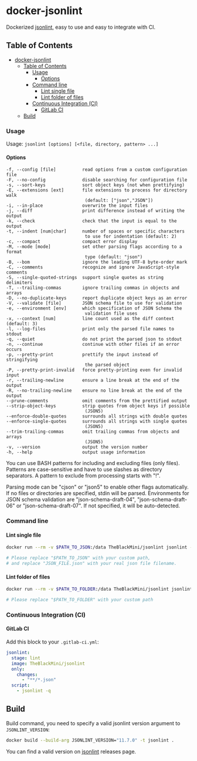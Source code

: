 # docker-jsonlint

Dockerized [jsonlint](https://github.com/prantlf/jsonlint), easy to use and easy to integrate with CI.

## Table of Contents

- [docker-jsonlint](#docker-jsonlint)
  - [Table of Contents](#table-of-contents)
    - [Usage](#usage)
      - [Options](#options)
    - [Command line](#command-line)
      - [Lint single file](#lint-single-file)
      - [Lint folder of files](#lint-folder-of-files)
    - [Continuous Integration (CI)](#continuous-integration-ci)
      - [GitLab CI](#gitlab-ci)
  - [Build](#build)

### Usage

Usage: `jsonlint [options] [<file, directory, pattern> ...]`

#### Options

    -f, --config [file]          read options from a custom configuration file
    -F, --no-config              disable searching for configuration file
    -s, --sort-keys              sort object keys (not when prettifying)
    -E, --extensions [ext]       file extensions to process for directory walk
                                  (default: ["json","JSON"])
    -i, --in-place               overwrite the input files
    -j, --diff                   print difference instead of writing the output
    -k, --check                  check that the input is equal to the output
    -t, --indent [num|char]      number of spaces or specific characters
                                  to use for indentation (default: 2)
    -c, --compact                compact error display
    -M, --mode [mode]            set other parsing flags according to a format
                                  type (default: "json")
    -B, --bom                    ignore the leading UTF-8 byte-order mark
    -C, --comments               recognize and ignore JavaScript-style comments
    -S, --single-quoted-strings  support single quotes as string delimiters
    -T, --trailing-commas        ignore trailing commas in objects and arrays
    -D, --no-duplicate-keys      report duplicate object keys as an error
    -V, --validate [file]        JSON schema file to use for validation
    -e, --environment [env]      which specification of JSON Schema the
                                  validation file uses
    -x, --context [num]          line count used as the diff context (default: 3)
    -l, --log-files              print only the parsed file names to stdout
    -q, --quiet                  do not print the parsed json to stdout
    -n, --continue               continue with other files if an error occurs
    -p, --pretty-print           prettify the input instead of stringifying
                                  the parsed object
    -P, --pretty-print-invalid   force pretty-printing even for invalid input
    -r, --trailing-newline       ensure a line break at the end of the output
    -R, --no-trailing-newline    ensure no line break at the end of the output
    --prune-comments             omit comments from the prettified output
    --strip-object-keys          strip quotes from object keys if possible
                                  (JSON5)
    --enforce-double-quotes      surrounds all strings with double quotes
    --enforce-single-quotes      surrounds all strings with single quotes
                                  (JSON5)
    --trim-trailing-commas       omit trailing commas from objects and arrays
                                  (JSON5)
    -v, --version                output the version number
    -h, --help                   output usage information

You can use BASH patterns for including and excluding files (only files).
Patterns are case-sensitive and have to use slashes as directory separators.
A pattern to exclude from processing starts with "!".

Parsing mode can be "cjson" or "json5" to enable other flags automatically.
If no files or directories are specified, stdin will be parsed. Environments
for JSON schema validation are "json-schema-draft-04", "json-schema-draft-06"
or "json-schema-draft-07". If not specified, it will be auto-detected.

### Command line

#### Lint single file

```sh
docker run --rm -v $PATH_TO_JSON:/data TheBlackMini/jsonlint jsonlint -q JSON_FILE.json

# Please replace "$PATH_TO_JSON" with your custom path,
# and replace "JSON_FILE.json" with your real json file filename.
```
#### Lint folder of files
```sh
docker run --rm -v $PATH_TO_FOLDER:/data TheBlackMini/jsonlint jsonlint -q

# Please replace "$PATH_TO_FOLDER" with your custom path
```

### Continuous Integration (CI)

#### GitLab CI

Add this block to your `.gitlab-ci.yml`:

```yaml
jsonlint:
  stage: lint
  image: TheBlackMini/jsonlint
  only:
    changes:
      - "**/*.json"
  script:
    - jsonlint -q
```

## Build

Build command, you need to specify a valid jsonlint version argument to `JSONLINT_VERSION`:

```sh
docker build --build-arg JSONLINT_VERSION="11.7.0" -t jsonlint .
```

You can find a valid version on [jsonlint](https://github.com/prantlf/jsonlint/releases) releases page.
